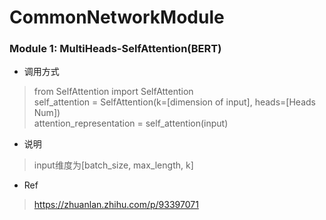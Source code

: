 # CommonNetworkModule

### Module 1: MultiHeads-SelfAttention(BERT)
* 调用方式
>from SelfAttention import SelfAttention  
>self_attention = SelfAttention(k=[dimension of input], heads=[Heads Num])  
>attention_representation = self_attention(input)
* 说明
> input维度为[batch_size, max_length, k]
* Ref
> https://zhuanlan.zhihu.com/p/93397071


